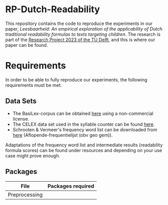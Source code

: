 # RP-Dutch-Readability

This repository contains the code to reproduce the experiments in our paper, *Leesbaarheid: An empirical exploration of the applicability of Dutch traditional readability formulas to texts targeting children*. The research is part of the [Research Project 2023 of the TU Delft](https://github.com/TU-Delft-CSE/Research-Project), and this is where our paper can be found.

# Requirements

In order to be able to fully reproduce our experiments, the following requirements must be met.

## Data Sets

- The BasiLex-corpus can be obtained [here](https://taalmaterialen.ivdnt.org/download/tstc-basilex-corpus/) using a non-commercial license.
- The CELEX data set used in the syllable counter can be found [here](https://github.com/KBNLresearch/scansion-generator).
- Schrooten & Vermeer's frequency word list can be downloaded from [here](https://annevermeer.github.io/woordwerken.html) (Aflopende-frequentielijst (obv geo gem)).

Adaptations of the frequency word list and intermediate results (readability formula scores) can be found under resources and depending on your use case
might prove enough.

## Packages

| File | Packages required |
| --- | --- |
| Preprocessing | |

